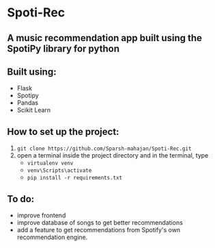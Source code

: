 # Spoti-Rec
## A music recommendation app built using the SpotiPy library for python

## Built using:
- Flask
- Spotipy
- Pandas
- Scikit Learn
    
## How to set up the project:
1. ```git clone https://github.com/Sparsh-mahajan/Spoti-Rec.git```
2. open a terminal inside the project directory and in the terminal, type
   - ```virtualenv venv```
   - ```venv\Scripts\activate```
   - ```pip install -r requirements.txt```

## To do:
- improve frontend
- improve database of songs to get better recommendations
- add a feature to get recommendations from Spotify's own recommendation engine.
